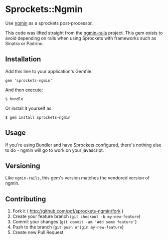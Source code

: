 # Sprockets::Ngmin

Use [ngmin](https://github.com/btford/ngmin) as a sprockets post-processor.

This code was lifted straight from the [ngmin-rails](https://github.com/jasonm/ngmin-rails) project.  This gem exists to avoid depending on rails when using Sprockets with frameworks such as Sinatra or Padrino.

## Installation

Add this line to your application's Gemfile:

    gem 'sprockets-ngmin'

And then execute:

    $ bundle

Or install it yourself as:

    $ gem install sprockets-ngmin

## Usage

If you're using Bundler and have Sprockets configured, there's nothing else to do - ngmin will go to work on your javascript.

## Versioning

Like `ngmin-rails`, this gem's version matches the vendored version of ngmin.

## Contributing

1. Fork it ( http://github.com/pdf/sprockets-ngmin/fork )
2. Create your feature branch (`git checkout -b my-new-feature`)
3. Commit your changes (`git commit -am 'Add some feature'`)
4. Push to the branch (`git push origin my-new-feature`)
5. Create new Pull Request
